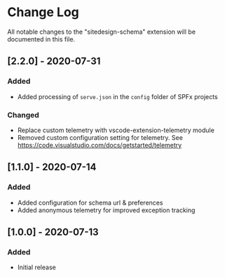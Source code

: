 # Change Log

All notable changes to the "sitedesign-schema" extension will be documented in this file.

## [2.2.0] - 2020-07-31
### Added
- Added processing of `serve.json` in the `config` folder of SPFx projects
### Changed
- Replace custom telemetry with vscode-extension-telemetry module
- Removed custom configuration setting for telemetry. See https://code.visualstudio.com/docs/getstarted/telemetry

## [1.1.0] - 2020-07-14
### Added
- Added configuration for schema url & preferences
- Added anonymous telemetry for improved exception tracking

## [1.0.0] - 2020-07-13
### Added
- Initial release